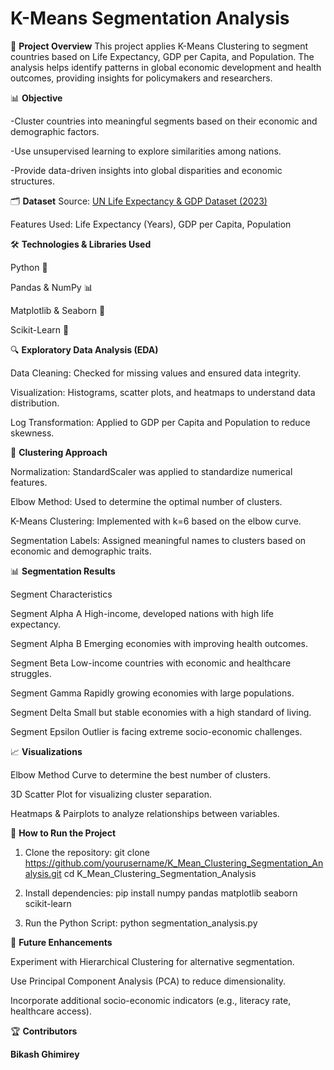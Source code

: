 # K-Means Segmentation Analysis

📌 **Project Overview**
This project applies K-Means Clustering to segment countries based on Life Expectancy, GDP per Capita, and Population. The analysis helps identify patterns in global economic development and health outcomes, providing insights for policymakers and researchers.

📊 **Objective**

  -Cluster countries into meaningful segments based on their economic and demographic factors.

  -Use unsupervised learning to explore similarities among nations.

  -Provide data-driven insights into global disparities and economic structures.

🗂 **Dataset**
  Source: [UN Life Expectancy & GDP Dataset (2023)](https://raw.githubusercontent.com/siglimumuni/Datasets/refs/heads/master/UN_Life_Exp_vs_GDP_per_Capita_2023%20-%20UN_Life_Exp_vs_GDP_per_Capita_2023_2%20-%20UN_Life_Exp_vs_GDP_per_Capita_2023%20-%20UN_Life_Exp_vs_GDP_per_Capita_2023_2.csv)

  Features Used: Life Expectancy (Years), GDP per Capita, Population

🛠 **Technologies & Libraries Used**

  Python 🐍

  Pandas & NumPy 📊

  Matplotlib & Seaborn 🎨

  Scikit-Learn 🤖

🔍 **Exploratory Data Analysis (EDA)**

  Data Cleaning: Checked for missing values and ensured data integrity.

  Visualization: Histograms, scatter plots, and heatmaps to understand data distribution.

  Log Transformation: Applied to GDP per Capita and Population to reduce skewness.

🔢 **Clustering Approach**

  Normalization: StandardScaler was applied to standardize numerical features.

  Elbow Method: Used to determine the optimal number of clusters.

  K-Means Clustering: Implemented with k=6 based on the elbow curve.

  Segmentation Labels: Assigned meaningful names to clusters based on economic and demographic traits.

📊 **Segmentation Results**

  Segment	Characteristics

  Segment Alpha A	High-income, developed nations with high life expectancy.

  Segment Alpha B	Emerging economies with improving health outcomes.

  Segment Beta	Low-income countries with economic and healthcare struggles.

  Segment Gamma	Rapidly growing economies with large populations.

  Segment Delta	Small but stable economies with a high standard of living.

  Segment Epsilon	Outlier is facing extreme socio-economic challenges.

📈 **Visualizations**

  Elbow Method Curve to determine the best number of clusters.

  3D Scatter Plot for visualizing cluster separation.

  Heatmaps & Pairplots to analyze relationships between variables.

🚀 **How to Run the Project**

  1. Clone the repository:
    git clone https://github.com/yourusername/K_Mean_Clustering_Segmentation_Analysis.git
    cd K_Mean_Clustering_Segmentation_Analysis

  2. Install dependencies:
     pip install numpy pandas matplotlib seaborn scikit-learn
     
  4. Run the Python Script:
     python segmentation_analysis.py

📌 **Future Enhancements**

  Experiment with Hierarchical Clustering for alternative segmentation.

  Use Principal Component Analysis (PCA) to reduce dimensionality.

  Incorporate additional socio-economic indicators (e.g., literacy rate, healthcare access).

🏆 **Contributors**

  **Bikash Ghimirey**
